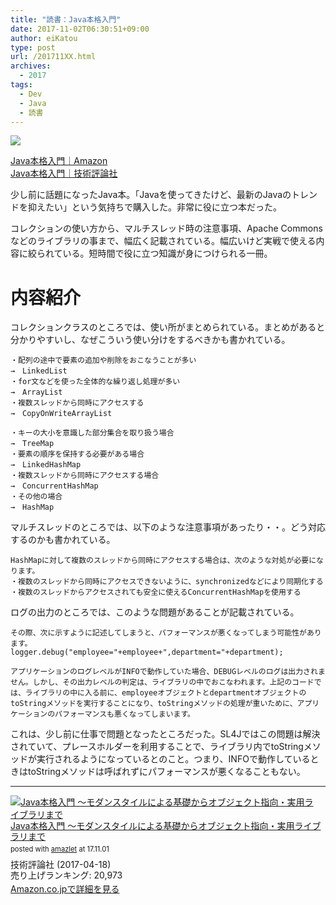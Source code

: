 ```yaml
---
title: "読書：Java本格入門"
date: 2017-11-02T06:30:51+09:00
author: eiKatou
type: post
url: /201711XX.html
archives:
  - 2017
tags:
  - Dev
  - Java
  - 読書
---
```


<a href="https://www.amazon.co.jp/Java%E6%9C%AC%E6%A0%BC%E5%85%A5%E9%96%80-%E3%83%A2%E3%83%80%E3%83%B3%E3%82%B9%E3%82%BF%E3%82%A4%E3%83%AB%E3%81%AB%E3%82%88%E3%82%8B%E5%9F%BA%E7%A4%8E%E3%81%8B%E3%82%89%E3%82%AA%E3%83%96%E3%82%B8%E3%82%A7%E3%82%AF%E3%83%88%E6%8C%87%E5%90%91-%E5%AE%9F%E7%94%A8%E3%83%A9%E3%82%A4%E3%83%96%E3%83%A9%E3%83%AA%E3%81%BE%E3%81%A7-%E8%B0%B7%E6%9C%AC-%E5%BF%83-ebook/dp/B071D8RYR5/ref=as_li_ss_il?_encoding=UTF8&qid=&sr=&linkCode=li3&tag=eikatou-22&linkId=545cb44662b24acb073dd859140b8f97" target="_blank"><img border="0" src="//ws-fe.amazon-adsystem.com/widgets/q?_encoding=UTF8&ASIN=B071D8RYR5&Format=_SL250_&ID=AsinImage&MarketPlace=JP&ServiceVersion=20070822&WS=1&tag=eikatou-22" ></a><img src="https://ir-jp.amazon-adsystem.com/e/ir?t=eikatou-22&l=li3&o=9&a=B071D8RYR5" width="1" height="1" border="0" alt="" style="border:none !important; margin:0px !important;" />

[Java本格入門｜Amazon](http://amzn.to/2lEFt8j)  
[Java本格入門｜技術評論社](http://gihyo.jp/book/2017/978-4-7741-8909-3)

少し前に話題になったJava本。「Javaを使ってきたけど、最新のJavaのトレンドを抑えたい」という気持ちで購入した。非常に役に立つ本だった。

<!--more-->

コレクションの使い方から、マルチスレッド時の注意事項、Apache Commonsなどのライブラリの事まで、幅広く記載されている。幅広いけど実戦で使える内容に絞られている。短時間で役に立つ知識が身につけられる一冊。

# 内容紹介

コレクションクラスのところでは、使い所がまとめられている。まとめがあると分かりやすいし、なぜこういう使い分けをするべきかも書かれている。

    ・配列の途中で要素の追加や削除をおこなうことが多い
    →　LinkedList
    ・for文などを使った全体的な繰り返し処理が多い
    →　ArrayList
    ・複数スレッドから同時にアクセスする
    →　CopyOnWriteArrayList

    ・キーの大小を意識した部分集合を取り扱う場合
    →　TreeMap
    ・要素の順序を保持する必要がある場合
    →　LinkedHashMap
    ・複数スレッドから同時にアクセスする場合
    →　ConcurrentHashMap
    ・その他の場合
    →　HashMap

マルチスレッドのところでは、以下のような注意事項があったり・・。どう対応するのかも書かれている。

    HashMapに対して複数のスレッドから同時にアクセスする場合は、次のような対処が必要になります。
    ・複数のスレッドから同時にアクセスできないように、synchronizedなどにより同期化する
    ・複数のスレッドからアクセスされても安全に使えるConcurrentHashMapを使用する

ログの出力のところでは、このような問題があることが記載されている。

    その際、次に示すように記述してしまうと、パフォーマンスが悪くなってしまう可能性があります。
    logger.debug("employee="+employee+",department="+department);

    アプリケーションのログレベルがINFOで動作していた場合、DEBUGレベルのログは出力されません。しかし、その出力レベルの判定は、ライブラリの中でおこなわれます。上記のコードでは、ライブラリの中に入る前に、employeeオブジェクトとdepartmentオブジェクトのtoStringメソッドを実行することになり、toStringメソッドの処理が重いために、アプリケーションのパフォーマンスも悪くなってしまいます。

これは、少し前に仕事で問題となったところだった。SL4Jではこの問題は解決されていて、プレースホルダーを利用することで、ライブラリ内でtoStringメソッドが実行されるようになっているとのこと。つまり、INFOで動作しているときはtoStringメソッドは呼ばれずにパフォーマンスが悪くなることもない。

---
<div class="amazlet-box" style="margin-bottom:0px;"><div class="amazlet-image" style="float:left;margin:0px 12px 1px 0px;"><a href="http://www.amazon.co.jp/exec/obidos/ASIN/B071D8RYR5/eikatou-22/ref=nosim/" name="amazletlink" target="_blank"><img src="https://images-fe.ssl-images-amazon.com/images/I/51BIaJT2TKL._SL160_.jpg" alt="Java本格入門 ～モダンスタイルによる基礎からオブジェクト指向・実用ライブラリまで" style="border: none;" /></a></div><div class="amazlet-info" style="line-height:120%; margin-bottom: 10px"><div class="amazlet-name" style="margin-bottom:10px;line-height:120%"><a href="http://www.amazon.co.jp/exec/obidos/ASIN/B071D8RYR5/eikatou-22/ref=nosim/" name="amazletlink" target="_blank">Java本格入門 ～モダンスタイルによる基礎からオブジェクト指向・実用ライブラリまで</a><div class="amazlet-powered-date" style="font-size:80%;margin-top:5px;line-height:120%">posted with <a href="http://www.amazlet.com/" title="amazlet" target="_blank">amazlet</a> at 17.11.01</div></div><div class="amazlet-detail">技術評論社 (2017-04-18)<br />売り上げランキング: 20,973<br /></div><div class="amazlet-sub-info" style="float: left;"><div class="amazlet-link" style="margin-top: 5px"><a href="http://www.amazon.co.jp/exec/obidos/ASIN/B071D8RYR5/eikatou-22/ref=nosim/" name="amazletlink" target="_blank">Amazon.co.jpで詳細を見る</a></div></div></div><div class="amazlet-footer" style="clear: left"></div></div>